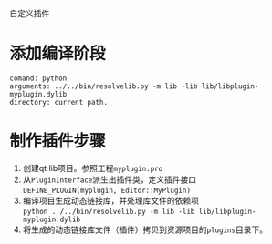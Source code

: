 自定义插件

# 添加编译阶段
```
comand: python
arguments: ../../bin/resolvelib.py -m lib -lib lib/libplugin-myplugin.dylib
directory: current path.
```

# 制作插件步骤
1. 创建qt lib项目。参照工程`myplugin.pro`
2. 从`PluginInterface`派生出插件类，定义插件接口  
`DEFINE_PLUGIN(myplugin, Editor::MyPlugin)`
3. 编译项目生成动态链接库，并处理库文件的依赖项  
`python ../../bin/resolvelib.py -m lib -lib lib/libplugin-myplugin.dylib`
4. 将生成的动态链接库文件（插件）拷贝到资源项目的`plugins`目录下。
